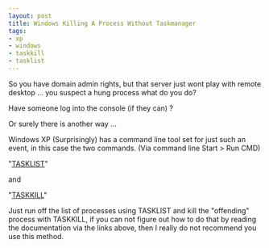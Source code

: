 ```yaml
--- 
layout: post
title: Windows Killing A Process Without Taskmanager
tags: 
- xp
- windows
- taskkill
- tasklist
---
```

So you have domain admin rights, but that server just wont play with remote desktop ... you suspect a hung process what do you do?

Have someone log into the console (if they can) ?

Or surely there is another way ...

Windows XP (Surprisingly) has a command line tool set for just such an event, in this case the two commands. (Via command line Start > Run CMD)

"<a href="http://technet.microsoft.com/en-gb/library/bb491010(TechNet.10).aspx">TASKLIST</a>"

and

"<a href="http://technet.microsoft.com/en-gb/library/bb491009(TechNet.10).aspx">TASKKILL</a>"

Just run off the list of processes using TASKLIST and kill the "offending" process with TASKKILL, if you can not figure out how to do that by reading the documentation via the links above, then I really do not recommend you use this method.
